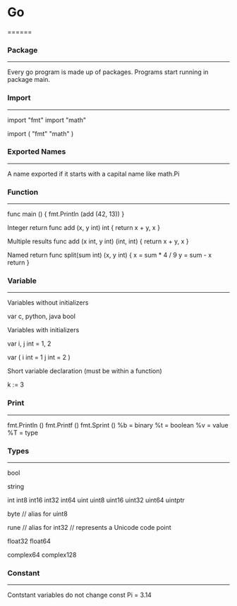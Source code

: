 # Go
======


### Package
------
Every go program is made up of packages.
Programs start running in package main.


### Import
------
import "fmt"
import "math"


import (
	"fmt"
	"math"
)


### Exported Names
------
A name exported if it starts with a capital name like math.Pi


### Function
------
func main () {
	fmt.Println (add (42, 13))
}


Integer return
func add (x, y int) int {
	return x + y, x
}


Multiple results
func add (x int, y int) (int, int) {
	return x + y, x
}



Named return
func split(sum int) (x, y int) {
	x = sum * 4 / 9
	y = sum - x
	return
}


### Variable
------
Variables without initializers

var c, python, java bool

Variables with initializers

var i, j int = 1, 2

var (
	i int = 1
	j int = 2
)

Short variable declaration (must be within a function)

k := 3



### Print
------
fmt.Println ()
fmt.Printf ()
fmt.Sprint ()
%b = binary
%t = boolean
%v = value
%T = type


### Types
------
bool

string

int  int8  int16  int32  int64
uint uint8 uint16 uint32 uint64 uintptr

byte // alias for uint8

rune // alias for int32
     // represents a Unicode code point

float32 float64

complex64 complex128


### Constant
------
Contstant variables do not change
const Pi = 3.14
